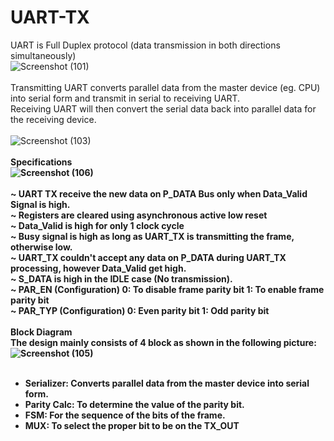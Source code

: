 # UART-TX
UART is Full Duplex protocol (data transmission in both directions 
simultaneously)
<br/>
![Screenshot (101)](https://user-images.githubusercontent.com/96621514/208253842-44676640-7635-4c2c-808a-4e7d3ff2281c.png)
<br/>
<br/>
 Transmitting UART converts parallel data from the master device (eg.
CPU) into serial form and transmit in serial to receiving UART.
<br/>
 Receiving UART will then convert the serial data back into parallel data
for the receiving device.
<br/>
<br/>
![Screenshot (103)](https://user-images.githubusercontent.com/96621514/208253991-42eb6ac6-cd6b-467f-ab3f-b9d00d4bbb82.png)
<br/>
<br/>
<b> Specifications <b/>
<br>
![Screenshot (106)](https://user-images.githubusercontent.com/96621514/208255349-91b3a5d7-d8c5-429f-a172-028494673119.png)
<br/>
<br/>
~ UART TX receive the new data on P_DATA Bus only when Data_Valid Signal is high.
<br/>
~ Registers are cleared using asynchronous active low reset
<br/>
~ Data_Valid is high for only 1 clock cycle
<br/>
~ Busy signal is high as long as UART_TX is transmitting the frame, otherwise low.
<br/>
~ UART_TX couldn't accept any data on P_DATA during UART_TX processing, however Data_Valid get high.
<br/>
~ S_DATA is high in the IDLE case (No transmission).
<br/>
~ PAR_EN (Configuration)
0: To disable frame parity bit
1: To enable frame parity bit
<br/>
~ PAR_TYP (Configuration)
0: Even parity bit
1: Odd parity bit
<br/>
<br/>
<b> Block Diagram <b/>
<br/>
The design mainly consists of 4 block as shown in the following picture:
<br/>
![Screenshot (105)](https://user-images.githubusercontent.com/96621514/208254944-e2089830-534e-4b20-8626-aa4a59275b5f.png)
<br/>
<br/>
- Serializer: Converts parallel data from the master device into serial form.
- Parity Calc: To determine the value of the parity bit.
- FSM: For the sequence of the bits of the frame.
- MUX: To select the proper bit to be on the TX_OUT
